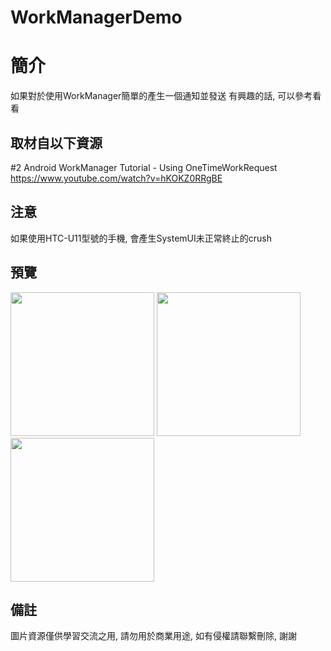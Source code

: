# WorkManagerDemo

簡介
==================================
如果對於使用WorkManager簡單的產生一個通知並發送 有興趣的話, 可以參考看看                                   

取材自以下資源
--------
#2 Android WorkManager Tutorial - Using OneTimeWorkRequest                                                                 
https://www.youtube.com/watch?v=hKOKZ0RRgBE                                   

注意
--------
如果使用HTC-U11型號的手機, 會產生SystemUI未正常終止的crush
                          
預覽
--------
<p align="left">
  <img src="https://i.imgur.com/HHgVyjK.png" width="230"/>
  <img src="https://i.imgur.com/qA67VwH.png" width="230"/>
  <img src="https://i.imgur.com/1pC8Var.png" width="230"/>
</p> 

備註
--------
圖片資源僅供學習交流之用, 請勿用於商業用途, 如有侵權請聯繫刪除, 謝謝
